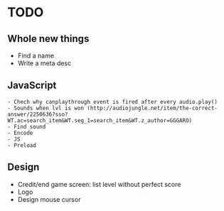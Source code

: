 ﻿# TODO

## Whole new things
- Find a name
- Write a meta desc

## JavaScript
    - Chech why canplaythrough event is fired after every audio.play()
	- Sounds when lvl is won (http://audiojungle.net/item/the-correct-answer/2250636?sso?WT.ac=search_item&WT.seg_1=search_item&WT.z_author=GGGARO)
    - Find sound
    - Encode
    - JS
    - Preload

## Design
- Credit/end game screen: list level without perfect score
- Logo
- Design mouse cursor
